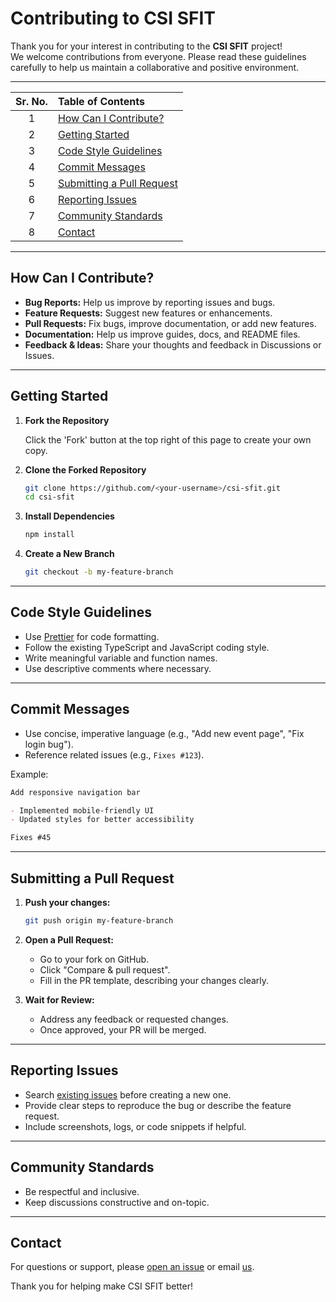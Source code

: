 # Contributing to CSI SFIT

Thank you for your interest in contributing to the **CSI SFIT** project!  
We welcome contributions from everyone. Please read these guidelines carefully to help us maintain a collaborative and positive environment.

---

| Sr. No. | Table of Contents |
|:-------:|:------------------|
| 1 | [How Can I Contribute?](#how-can-i-contribute) |
| 2 | [Getting Started](#getting-started) |
| 3 | [Code Style Guidelines](#code-style-guidelines) |
| 4 | [Commit Messages](#commit-messages) |
| 5 | [Submitting a Pull Request](#submitting-a-pull-request) |
| 6 | [Reporting Issues](#reporting-issues) |
| 7 | [Community Standards](#community-standards) |
| 8 | [Contact](#contact) |

---

## How Can I Contribute?

- **Bug Reports:** Help us improve by reporting issues and bugs.
- **Feature Requests:** Suggest new features or enhancements.
- **Pull Requests:** Fix bugs, improve documentation, or add new features.
- **Documentation:** Help us improve guides, docs, and README files.
- **Feedback & Ideas:** Share your thoughts and feedback in Discussions or Issues.

---

## Getting Started

1. **Fork the Repository**

   Click the 'Fork' button at the top right of this page to create your own copy.

2. **Clone the Forked Repository**

   ```bash
   git clone https://github.com/<your-username>/csi-sfit.git
   cd csi-sfit
   ```

3. **Install Dependencies**

   ```bash
   npm install
   ```

4. **Create a New Branch**

   ```bash
   git checkout -b my-feature-branch
   ```

---

## Code Style Guidelines

- Use [Prettier](https://prettier.io/) for code formatting.
- Follow the existing TypeScript and JavaScript coding style.
- Write meaningful variable and function names.
- Use descriptive comments where necessary.

---

## Commit Messages

- Use concise, imperative language (e.g., "Add new event page", "Fix login bug").
- Reference related issues (e.g., `Fixes #123`).

Example:

```markdown
Add responsive navigation bar

- Implemented mobile-friendly UI
- Updated styles for better accessibility

Fixes #45
```

---

## Submitting a Pull Request

1. **Push your changes:**

   ```bash
   git push origin my-feature-branch
   ```

2. **Open a Pull Request:**

   - Go to your fork on GitHub.
   - Click "Compare & pull request".
   - Fill in the PR template, describing your changes clearly.

3. **Wait for Review:**

   - Address any feedback or requested changes.
   - Once approved, your PR will be merged.

---

## Reporting Issues

- Search [existing issues](https://github.com/AnleaMJ/csi-sfit/issues) before creating a new one.
- Provide clear steps to reproduce the bug or describe the feature request.
- Include screenshots, logs, or code snippets if helpful.

---

## Community Standards

- Be respectful and inclusive.
- Keep discussions constructive and on-topic.

---

## Contact

For questions or support, please [open an issue](https://github.com/AnleaMJ/csi-sfit/issues) or email [us](mailto:movefore@gmail.com).

Thank you for helping make CSI SFIT better!
